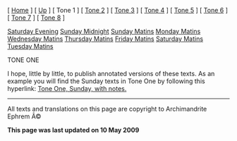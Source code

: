 \[ [Home](index.md) \] \[ [Up](oktoich.md) \] \[ Tone 1 \] \[ [Tone 2](tone_2.md) \] \[ [Tone 3](tone_3.md) \] \[ [Tone 4](tone_4.md) \] \[ [Tone 5](tone_5.md) \] \[ [Tone 6](tone_6.md) \] \[ [Tone 7](tone_7.md) \] \[ [Tone 8](tone_8.md) \]

[Saturday Evening](sat1ec.md)
[Sunday Midnight](sun1nc.md)
[Sunday Matins](sun1mc.md)
[Monday Matins](monday_matins.md)
[Wednesday Matins](wednesday_matins.md)
[Thursday Matins](thursday_matins2.md)
[Friday Matins](friday_matins.md)
[Saturday Matins](saturday_matins1.md)
[Tuesday Matins](tues1mc.md)

TONE ONE

I hope, little by little, to publish annotated versions of these texts. As an example you will find the Sunday texts in Tone One by following this hyperlink: [Tone One, Sunday, with notes.](tone_1_sunday.md)

------------------------------------------------------------------------

All texts and translations on this page are copyright to
Archimandrite Ephrem Â©

**This page was last updated on 10 May 2009**
